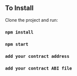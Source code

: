 
## To Install

Clone the project and run:

### `npm install`
### `npm start`
### `add your contract address`
### `add your contract ABI file`
